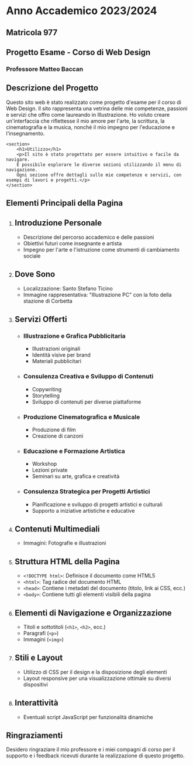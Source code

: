 <!DOCTYPE html>
<html lang="it">
<head>
    <meta charset="UTF-8">
    <meta name="viewport" content="width=device-width, initial-scale=1.0">
    <title>Progetto Esame - Corso di Web Design</title>
</head>
<body>
        <h1>Anno Accademico 2023/2024</h1>
        <h2>Matricola 977</h2>
        <h2>Progetto Esame - Corso di Web Design</h2>
        <h3>Professore Matteo Baccan</h3>
        <section>
        <h1>Descrizione del Progetto</h1>
        <p>Questo sito web è stato realizzato come progetto d'esame per il corso di Web Design.
        Il sito rappresenta una vetrina delle mie competenze, passioni e servizi che offro come laureando in Illustrazione.
        Ho voluto creare un'interfaccia che riflettesse il mio amore per l'arte, la scrittura, la cinematografia e la musica, nonché il mio impegno per l'educazione e l'insegnamento.</p>
    </section>

    <section>
        <h1>Utilizzo</h1>
        <p>Il sito è stato progettato per essere intuitivo e facile da navigare.
        È possibile esplorare le diverse sezioni utilizzando il menu di navigazione.
        Ogni sezione offre dettagli sulle mie competenze e servizi, con esempi di lavori e progetti.</p>
    </section>
    
<section>
    <h1>Elementi Principali della Pagina</h1>
    <ol>
        <li>
            <h2>Introduzione Personale</h2>
            <ul>
                <li>Descrizione del percorso accademico e delle passioni</li>
                <li>Obiettivi futuri come insegnante e artista</li>
                <li>Impegno per l'arte e l'istruzione come strumenti di cambiamento sociale</li>
            </ul>
        </li>
        <li>
            <h2>Dove Sono</h2>
            <ul>
                <li>Localizzazione: Santo Stefano Ticino</li>
                <li>Immagine rappresentativa: "Illustrazione PC" con la foto della stazione di Corbetta</li>
            </ul>
        </li>
        <li>
            <h2>Servizi Offerti</h2>
            <ul>
                <li>
                    <h3>Illustrazione e Grafica Pubblicitaria</h3>
                    <ul>
                        <li>Illustrazioni originali</li>
                        <li>Identità visive per brand</li>
                        <li>Materiali pubblicitari</li>
                    </ul>
                </li>
                <li>
                    <h3>Consulenza Creativa e Sviluppo di Contenuti</h3>
                    <ul>
                        <li>Copywriting</li>
                        <li>Storytelling</li>
                        <li>Sviluppo di contenuti per diverse piattaforme</li>
                    </ul>
                </li>
                <li>
                    <h3>Produzione Cinematografica e Musicale</h3>
                    <ul>
                        <li>Produzione di film</li>
                        <li>Creazione di canzoni</li>
                    </ul>
                </li>
                <li>
                    <h3>Educazione e Formazione Artistica</h3>
                    <ul>
                        <li>Workshop</li>
                        <li>Lezioni private</li>
                        <li>Seminari su arte, grafica e creatività</li>
                    </ul>
                </li>
                <li>
                    <h3>Consulenza Strategica per Progetti Artistici</h3>
                    <ul>
                        <li>Pianificazione e sviluppo di progetti artistici e culturali</li>
                        <li>Supporto a iniziative artistiche e educative</li>
                    </ul>
                </li>
            </ul>
        </li>
        <li>
            <h2>Contenuti Multimediali</h2>
            <ul>
                <li>Immagini: Fotografie e illustrazioni</li>
            </ul>
        </li>
        <li>
            <h2>Struttura HTML della Pagina</h2>
            <ul>
                <li><code>&lt;!DOCTYPE html&gt;</code>: Definisce il documento come HTML5</li>
                <li><code>&lt;html&gt;</code>: Tag radice del documento HTML</li>
                <li><code>&lt;head&gt;</code>: Contiene i metadati del documento (titolo, link ai CSS, ecc.)</li>
                <li><code>&lt;body&gt;</code>: Contiene tutti gli elementi visibili della pagina</li>
            </ul>
        </li>
        <li>
            <h2>Elementi di Navigazione e Organizzazione</h2>
            <ul>
                <li>Titoli e sottotitoli (<code>&lt;h1&gt;</code>, <code>&lt;h2&gt;</code>, ecc.)</li>
                <li>Paragrafi (<code>&lt;p&gt;</code>)</li>
                <li>Immagini (<code>&lt;img&gt;</code>)</li>
            </ul>
        </li>
        <li>
            <h2>Stili e Layout</h2>
            <ul>
                <li>Utilizzo di CSS per il design e la disposizione degli elementi</li>
                <li>Layout responsive per una visualizzazione ottimale su diversi dispositivi</li>
            </ul>
        </li>
        <li>
            <h2>Interattività</h2>
            <ul>
                <li>Eventuali script JavaScript per funzionalità dinamiche</li>
            </ul>
        </li>
    </ol>
</section>
<section>
        <h1>Ringraziamenti</h1>
        <p>Desidero ringraziare il mio professore e i miei compagni di corso per il supporto e i feedback ricevuti durante la realizzazione di questo progetto.</p>
</section>
</body>
</html>
